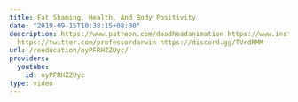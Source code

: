 ```yaml
---
title: Fat Shaming, Health, And Body Positivity
date: "2019-09-15T10:38:15+08:00"
description: https://www.patreon.com/deadheadanimation https://www.instagram.com/re_education.official/?hl=en
  https://twitter.com/professordarwin https://discord.gg/TVrdRMM
url: /reeducation/oyPFRHZZUyc/
providers:
  youtube:
    id: oyPFRHZZUyc
type: video
---
```

